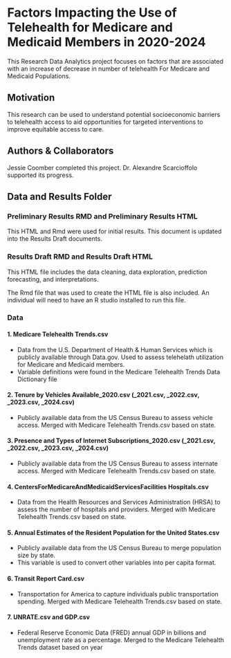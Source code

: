 # Factors Impacting the Use of Telehealth for Medicare and Medicaid Members in 2020-2024

This Research Data Analytics project focuses on factors that are associated with an increase of decrease in number of telehealth For Medicare and Medicaid Populations.

## Motivation

This research can be used to understand potential socioeconomic barriers to telehealth access to aid opportunities for targeted interventions to improve equitable access to care.

## Authors & Collaborators 

Jessie Coomber completed this project. 
Dr. Alexandre Scarcioffolo supported its progress.

## Data and Results Folder

### Preliminary Results RMD and Preliminary Results HTML

This HTML and Rmd were used for initial results. This document is updated into the Results Draft documents.

### Results Draft RMD and Results Draft HTML

This HTML file includes the data cleaning, data exploration, prediction forecasting, and interpretations.

The Rmd file that was used to create the HTML file is also included. An individual will need to have an R studio installed to run this file.

### Data 

#### 1. Medicare Telehealth Trends.csv
* Data from the U.S. Department of Health & Human Services which is publicly available through Data.gov. Used to assess telehelath utilization for Medicare and Medicaid members.
* Variable definitions were found in the Medicare Telehealth Trends Data Dictionary file

#### 2. Tenure by Vehicles Available_2020.csv (_2021.csv, _2022.csv, _2023.csv, _2024.csv)
* Publicly available data from the US Census Bureau to assess vehicle access. Merged with Medicare Telehealth Trends.csv based on state.

#### 3. Presence and Types of Internet Subscriptions_2020.csv (_2021.csv, _2022.csv, _2023.csv, _2024.csv)
* Publicly available data from the US Census Bureau to assess internate access. Merged with Medicare Telehealth Trends.csv based on state.

#### 4. CentersForMedicareAndMedicaidServicesFacilities Hospitals.csv
* Data from the Health Resources and Services Administration (HRSA) to assess the number of hospitals and providers. Merged with Medicare Telehealth Trends.csv based on state.

#### 5. Annual Estimates of the Resident Population for the United States.csv
* Publicly available data from the US Census Bureau to merge population size by state.
* This variable is used to convert other variables into per capita format.

#### 6. Transit Report Card.csv
* Transportation for America to capture individuals public transportation spending. Merged with Medicare Telehealth Trends.csv based on state.

#### 7. UNRATE.csv and GDP.csv
* Federal Reserve Economic Data (FRED) annual GDP in billions and unemployment rate as a percentage. Merged to the Medicare Telehealth Trends dataset based on year
